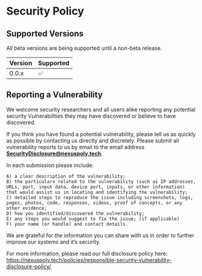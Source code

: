 # Security Policy

## Supported Versions

All beta versions are being supported until a non-beta release.

| Version | Supported          |
| ------- | ------------------ |
| 0.0.x   | :white_check_mark: |

## Reporting a Vulnerability

We welcome security researchers and all users alike reporting any potential security Vulnerabilities they may have discovered or believe to have discovered.

If you think you have found a potential vulnerability, please tell us as quickly as possible by contacting us directly and discretely. Please submit all vulnerability reports to us by email to the email address **SecurityDisclosure@nexuspoly.tech**.

In each submission please include:
```
A) a clear description of the vulnerability;
B) the particulars related to the vulnerability (such as IP addresses, URLs, port, input data, device port, inputs, or other information) that would assist us in locating and identifying the vulnerability;
C) detailed steps to reproduce the issue including screenshots, logs, pages, photos, code, responses, videos, proof of concepts, or any other evidence;
D) how you identified/discovered the vulnerability;
E) any steps you would suggest to fix the issue; (if applicable)
F) your name (or handle) and contact details.
```

We are grateful for the information you can share with us in order to further improve our systems and it’s security.

For more information, please read our full disclosure policy here: https://nexuspoly.tech/policies/responsible-security-vulnerability-disclosure-policy/

